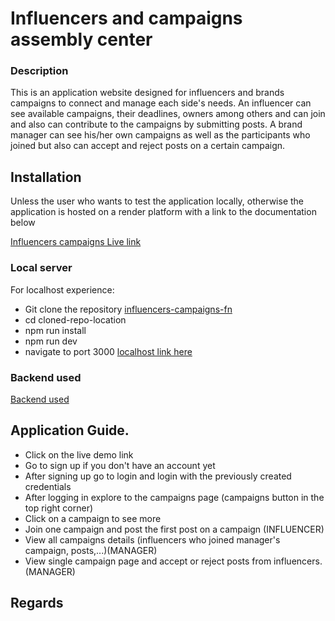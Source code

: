 # Influencers and campaigns assembly center

### Description
This is an application website designed for influencers and brands campaigns to connect and manage each side's needs. An influencer can see available campaigns, their deadlines, owners among others and can join and also can contribute to the campaigns by submitting posts. A brand manager can see his/her own campaigns as well as the participants who joined but also can accept and reject posts on a certain campaign.

## Installation
Unless the user who wants to test the application locally, otherwise the application is hosted on a render platform with a link to the documentation below

[Influencers campaigns Live link](https://influencers-campaigns-fn-musabes-projects.vercel.app/)


### Local server
For localhost experience:

+ Git clone the repository   [influencers-campaigns-fn](https://github.com/musabehonore/influencers-campaigns-fn.git)
+ cd cloned-repo-location
+ npm run install
+ npm run dev
+ navigate to port 3000 [localhost link here](http://localhost:3000/)


### Backend used
[Backend used](https://influencers-campaigns-bn.onrender.com/api-docs)

## Application Guide.

+ Click on the live demo link
+ Go to sign up if you don't have an account yet
+ After signing up go to login and login with the previously created credentials
+ After logging in explore to the campaigns page (campaigns button in the top right corner)
+ Click on a campaign to see more
+ Join one campaign and post the first post on a campaign (INFLUENCER)
+ View all campaigns details (influencers who joined manager's campaign, posts,...)(MANAGER)
+ View single campaign page and accept or reject posts from influencers. (MANAGER) 

## Regards
